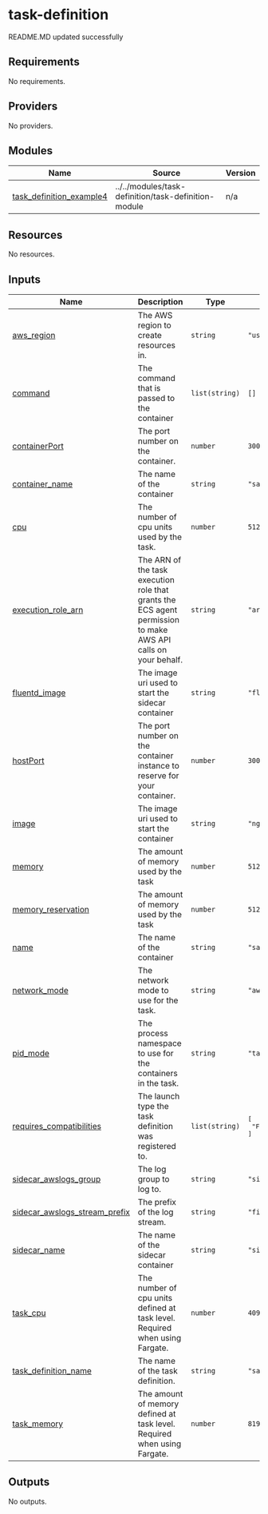 # task-definition

<!-- BEGINNING OF PRE-COMMIT-TERRAFORM DOCS HOOK -->
README.MD updated successfully
<!-- END OF PRE-COMMIT-TERRAFORM DOCS HOOK -->

<!-- BEGIN_TF_DOCS -->
## Requirements

No requirements.

## Providers

No providers.

## Modules

| Name | Source | Version |
|------|--------|---------|
| <a name="module_task_definition_example4"></a> [task\_definition\_example4](#module\_task\_definition\_example4) | ../../modules/task-definition/task-definition-module | n/a |

## Resources

No resources.

## Inputs

| Name | Description | Type | Default | Required |
|------|-------------|------|---------|:--------:|
| <a name="input_aws_region"></a> [aws\_region](#input\_aws\_region) | The AWS region to create resources in. | `string` | `"us-east-1"` | no |
| <a name="input_command"></a> [command](#input\_command) | The command that is passed to the container | `list(string)` | `[]` | no |
| <a name="input_containerPort"></a> [containerPort](#input\_containerPort) | The port number on the container. | `number` | `3000` | no |
| <a name="input_container_name"></a> [container\_name](#input\_container\_name) | The name of the container | `string` | `"sandbox5"` | no |
| <a name="input_cpu"></a> [cpu](#input\_cpu) | The number of cpu units used by the task. | `number` | `512` | no |
| <a name="input_execution_role_arn"></a> [execution\_role\_arn](#input\_execution\_role\_arn) | The ARN of the task execution role that grants the ECS agent permission to make AWS API calls on your behalf. | `string` | `"arn:aws:iam::023456789012:role/ecsTaskExecutionRole"` | no |
| <a name="input_fluentd_image"></a> [fluentd\_image](#input\_fluentd\_image) | The image uri used to start the sidecar container | `string` | `"fluentd/image"` | no |
| <a name="input_hostPort"></a> [hostPort](#input\_hostPort) | The port number on the container instance to reserve for your container. | `number` | `3000` | no |
| <a name="input_image"></a> [image](#input\_image) | The image uri used to start the container | `string` | `"nginx:latest"` | no |
| <a name="input_memory"></a> [memory](#input\_memory) | The amount of memory used by the task | `number` | `512` | no |
| <a name="input_memory_reservation"></a> [memory\_reservation](#input\_memory\_reservation) | The amount of memory used by the task | `number` | `512` | no |
| <a name="input_name"></a> [name](#input\_name) | The name of the container | `string` | `"sandbox5"` | no |
| <a name="input_network_mode"></a> [network\_mode](#input\_network\_mode) | The network mode to use for the task. | `string` | `"awsvpc"` | no |
| <a name="input_pid_mode"></a> [pid\_mode](#input\_pid\_mode) | The process namespace to use for the containers in the task. | `string` | `"task"` | no |
| <a name="input_requires_compatibilities"></a> [requires\_compatibilities](#input\_requires\_compatibilities) | The launch type the task definition was registered to. | `list(string)` | <pre>[<br/>  "FARGATE"<br/>]</pre> | no |
| <a name="input_sidecar_awslogs_group"></a> [sidecar\_awslogs\_group](#input\_sidecar\_awslogs\_group) | The log group to log to. | `string` | `"sidecar4-log-group"` | no |
| <a name="input_sidecar_awslogs_stream_prefix"></a> [sidecar\_awslogs\_stream\_prefix](#input\_sidecar\_awslogs\_stream\_prefix) | The prefix of the log stream. | `string` | `"firelens-sc"` | no |
| <a name="input_sidecar_name"></a> [sidecar\_name](#input\_sidecar\_name) | The name of the sidecar container | `string` | `"sidecar4"` | no |
| <a name="input_task_cpu"></a> [task\_cpu](#input\_task\_cpu) | The number of cpu units defined at task level. Required when using Fargate. | `number` | `4096` | no |
| <a name="input_task_definition_name"></a> [task\_definition\_name](#input\_task\_definition\_name) | The name of the task definition. | `string` | `"sandbox5"` | no |
| <a name="input_task_memory"></a> [task\_memory](#input\_task\_memory) | The amount of memory defined at task level. Required when using Fargate. | `number` | `8192` | no |

## Outputs

No outputs.
<!-- END_TF_DOCS -->
